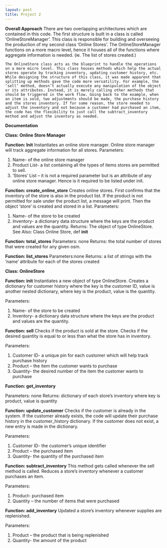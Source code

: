 ```yaml
---
layout: post
title: Project 2
---
```

**Overall Approach**
	There are two overlapping architectures which are contained in this code. The first structure is built in a class is called ‘OnlineStoreManager’. This class is responsible for building and overseeing the production of my second class ‘Online Stores’. The OnlineStoreManager functions on a more macro level, hence it houses all of the functions where aggregate information is needed. (ie. The list of stores created.) 

	The OnlineStore class acts as the blueprint to handle the operations on a more micro level. This class houses methods which help the actual stores operate by tracking inventory, updating customer history, etc. While designing the structure of this class, it was made apparent that splitting up methods gave the code more versatility. For example, the ‘sell’ method, doesn’t actually execute any manipulation of the object or its attributes. Instead, it is merely calling other methods that should be triggered in the work flow. Going back to the example, when an item is sold, two adjustments should be made, the purchase history and the stores inventory. If for some reason, the store needed to adjust the inventory and not because a customer had purchased an item, the code has the flexibility to just call the subtract_inventory method and adjust the inventory as needed.

**Documentation**

**Class: Online Store Manager**

**Function: Init**
Instantiates an online store manager. Online store manager will track aggregate information for all stores.
Parameters: 
1.	Name- of the online store manager
2.	Product List- a list containing all the types of items stores are permitted to sell. 
3.	‘Stores’ List – it is not a required parameter but is an attribute of any online store 
manager. Hence is it required to be listed under init.

**Function: create_online_store**
Creates online stores. First confirms that the inventory of the store is also in the product list.
If the product is not permitted for sale under the product list, a message will print. Then the object ‘store’ is created and stored in a list.
Parameters: 
1.	Name- of the store to be created
2.	Inventory- a dictionary data structure where the keys are the product and values are the quantity.
Returns: The object of type OnlineStore.
See Also: Class Online Store, def __init__

**Function: total_stores**
Parameters: none
Returns: the total number of stores that were created for any given osm.


**Function: list_stores**
Parameters:none
Returns: a list of strings with the ‘name’ attribute for each of the stores created


**Class: OnlineStore**

**Function: init**
Instantiates a new object of type OnlineStore. 
Creates a dictionary for customer history where the key is the customer ID, value is another nested dictionary, where key is the product, value is the quantity.

Parameters:
1.	Name- of the store to be created
2.	Inventory- a dictionary data structure where the keys are the product and values are the quantity.


**Function: sell**
Checks if the product is sold at the store. Checks if the desired quantity is equal to or less than what the store has in inventory.

Parameters:
1.	Customer ID- a unique pin for each customer which will help track purchase history
2.	Product – the item the customer wants to purchase
3.	Quantity- the desired number of the item the customer wants to purchase


**Function: get_inventory**

Parameters: none
Returns: dictionary of each store’s inventory where key is product, value is quantity

**Function: update_customer**
Checks if the customer is already in the system. If the customer already exists, the code will update their purchase history in the customer_history dictionary. If the customer does not exist, a new entry is made in the dictionary. 

Parameters:
1.	Customer ID- the customer’s unique identifier
2.	Product – the purchased item
3.	Quantity- the quantity of the purchased item

**Function: subtract_inventory**
This method gets called whenever the sell method is called. Reduces a store’s inventory whenever a customer purchases an item.

Parameters: 
1.	Product- purchased item
2.	Quantity – the number of items that were purchased

**Function: add_inventory**
Updated a store’s inventory whenever supplies are replenished.

Parameters: 
1.	Product – the product that is being replenished
2.	Quantity- the amount of the product

